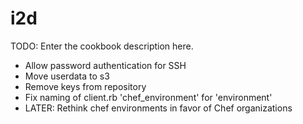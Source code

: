 # i2d

TODO: Enter the cookbook description here.
- Allow password authentication for SSH
- Move userdata to s3
- Remove keys from repository
- Fix naming of client.rb 'chef_environment' for 'environment'
- LATER: Rethink chef environments in favor of Chef organizations

